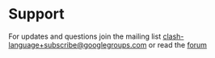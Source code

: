 # Support
For updates and questions join the mailing list clash-language+subscribe@googlegroups.com or read the [forum](https://groups.google.com/d/forum/clash-language)
